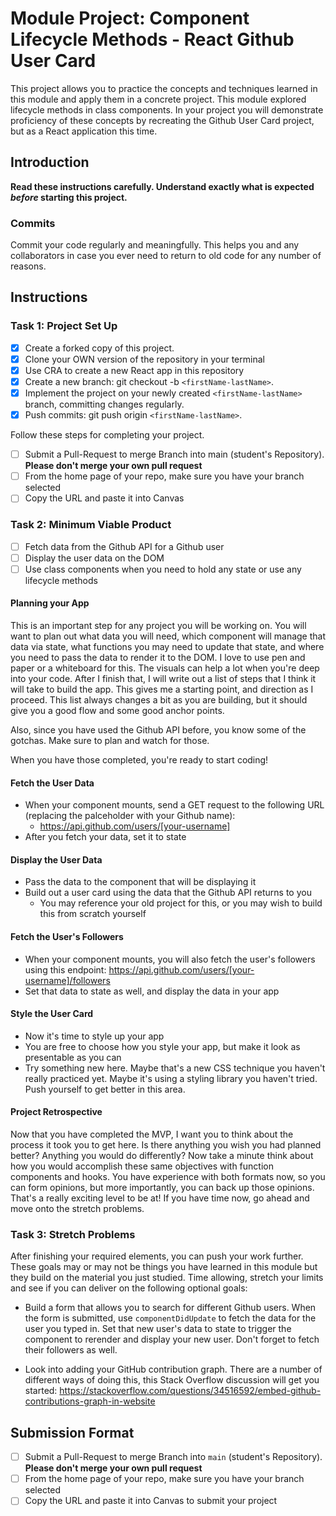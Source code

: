 # Module Project: Component Lifecycle Methods - React Github User Card

This project allows you to practice the concepts and techniques learned in this module and apply them in a concrete project. This module explored lifecycle methods in class components. In your project you will demonstrate proficiency of these concepts by recreating the Github User Card project, but as a React application this time.

## Introduction

**Read these instructions carefully. Understand exactly what is expected _before_ starting this project.**

### Commits

Commit your code regularly and meaningfully. This helps you and any collaborators in case you ever need to return to old code for any number of reasons.

## Instructions

### Task 1: Project Set Up

- [x] Create a forked copy of this project.
- [x] Clone your OWN version of the repository in your terminal
- [x] Use CRA to create a new React app in this repository
- [x] Create a new branch: git checkout -b `<firstName-lastName>`.
- [x] Implement the project on your newly created `<firstName-lastName>` branch, committing changes regularly.
- [x] Push commits: git push origin `<firstName-lastName>`.

Follow these steps for completing your project.

- [ ] Submit a Pull-Request to merge <firstName-lastName> Branch into main (student's Repository). **Please don't merge your own pull request**
- [ ] From the home page of your repo, make sure you have your branch selected
- [ ] Copy the URL and paste it into Canvas

### Task 2: Minimum Viable Product

- [ ] Fetch data from the Github API for a Github user
- [ ] Display the user data on the DOM
- [ ] Use class components when you need to hold any state or use any lifecycle methods

#### Planning your App

This is an important step for any project you will be working on. You will want to plan out what data you will need, which component will manage that data via state, what functions you may need to update that state, and where you need to pass the data to render it to the DOM. I love to use pen and paper or a whiteboard for this. The visuals can help a lot when you're deep into your code. After I finish that, I will write out a list of steps that I think it will take to build the app. This gives me a starting point, and direction as I proceed. This list always changes a bit as you are building, but it should give you a good flow and some good anchor points.

Also, since you have used the Github API before, you know some of the gotchas. Make sure to plan and watch for those.

When you have those completed, you're ready to start coding!

#### Fetch the User Data

- When your component mounts, send a GET request to the following URL (replacing the palceholder with your Github name):
  - https://api.github.com/users/[your-username]
- After you fetch your data, set it to state

#### Display the User Data

- Pass the data to the component that will be displaying it
- Build out a user card using the data that the Github API returns to you
  - You may reference your old project for this, or you may wish to build this from scratch yourself

#### Fetch the User's Followers

- When your component mounts, you will also fetch the user's followers using this endpoint:
  https://api.github.com/users/[your-username]/followers
- Set that data to state as well, and display the data in your app

#### Style the User Card

- Now it's time to style up your app
- You are free to choose how you style your app, but make it look as presentable as you can
- Try something new here. Maybe that's a new CSS technique you haven't really practiced yet. Maybe it's using a styling library you haven't tried. Push yourself to get better in this area.

#### Project Retrospective

Now that you have completed the MVP, I want you to think about the process it took you to get here. Is there anything you wish you had planned better? Anything you would do differently? Now take a minute think about how you would accomplish these same objectives with function components and hooks. You have experience with both formats now, so you can form opinions, but more importantly, you can back up those opinions. That's a really exciting level to be at! If you have time now, go ahead and move onto the stretch problems.

### Task 3: Stretch Problems

After finishing your required elements, you can push your work further. These goals may or may not be things you have learned in this module but they build on the material you just studied. Time allowing, stretch your limits and see if you can deliver on the following optional goals:

- Build a form that allows you to search for different Github users. When the form is submitted, use `componentDidUpdate` to fetch the data for the user you typed in. Set that new user's data to state to trigger the component to rerender and display your new user. Don't forget to fetch their followers as well.

- Look into adding your GitHub contribution graph. There are a number of different ways of doing this, this Stack Overflow discussion will get you started: https://stackoverflow.com/questions/34516592/embed-github-contributions-graph-in-website

## Submission Format

- [ ] Submit a Pull-Request to merge <firstName-lastName> Branch into `main` (student's Repository). **Please don't merge your own pull request**
- [ ] From the home page of your repo, make sure you have your branch selected
- [ ] Copy the URL and paste it into Canvas to submit your project

